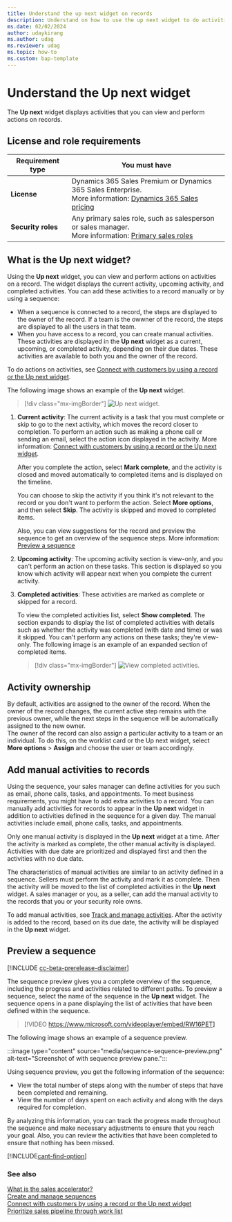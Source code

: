 ```yaml
---
title: Understand the up next widget on records
description: Understand on how to use the up next widget to do activities on your records through sales accelerator.
ms.date: 02/02/2024
author: udaykirang
ms.author: udag
ms.reviewer: udag
ms.topic: how-to 
ms.custom: bap-template
---
```


# Understand the Up next widget

The **Up next** widget displays activities that you can view and perform actions on records. 

## License and role requirements
| Requirement type | You must have |  
|-----------------------|---------|
| **License** | Dynamics 365 Sales Premium or Dynamics 365 Sales Enterprise. <br>More information: [Dynamics 365 Sales pricing](https://dynamics.microsoft.com/sales/pricing/) |
| **Security roles** | Any primary sales role, such as salesperson or sales manager.<br>  More information: [Primary sales roles](security-roles-for-sales.md#primary-sales-roles)|

## What is the Up next widget?

Using the **Up next** widget, you can view and perform actions on activities on a record. The widget displays the current activity, upcoming activity, and completed activities. You can add these activities to a record manually or by using a sequence:

- When a sequence is connected to a record, the steps are displayed to the owner of the record. If a team is the owwner of the record, the steps are displayed to all the users in that team. 
- When you have access to a record, you can create manual activities. These activities are displayed in the **Up next** widget as a current, upcoming, or completed activity, depending on their due dates. These activities are available to both you and the owner of the record.  

To do actions on activities, see [Connect with customers by using a record or the Up next widget](connect-with-customers.md).

The following image shows an example of the **Up next** widget.    

> [!div class="mx-imgBorder"]
> ![Up next widget.](media/sa-up-next-widget.png "Up next widget")    

1. **Current activity**: The current activity is a task that you must complete or skip to go to the next activity, which moves the record closer to completion. To perform an action such as making a phone call or sending an email, select the action icon displayed in the activity. More information: [Connect with customers by using a record or the Up next widget](connect-with-customers.md).   

   After you complete the action, select **Mark complete**, and the activity is closed and moved automatically to completed items and is displayed on the timeline.

   You can choose to skip the activity if you think it's not relevant to the record or you don't want to perform the action. Select **More options**, and then select **Skip**. The activity is skipped and moved to completed items.
   
    Also, you can view suggestions for the record and preview the sequence to get an overview of the sequence steps. More information: [Preview a sequence](#preview-a-sequence) 

2. **Upcoming activity**: The upcoming activity section is view-only, and you can't perform an action on these tasks. This section is displayed so you know which activity will appear next when you complete the current activity.

3. **Completed activities**: These activities are marked as complete or skipped for a record.

     To view the completed activities list, select **Show completed**. The section expands to display the list of completed activities with details such as whether the activity was completed (with date and time) or was it skipped. You can't perform any actions on these tasks; they're view-only. The following image is an example of an expanded section of completed items.

     > [!div class="mx-imgBorder"]
     > ![View completed activities.](media/sa-view-completed-activities.png "View completed activities")   

## Activity ownership  

By default, activities are assigned to the owner of the record. When the owner of the record changes, the current active step remains with the previous owner, while the next steps in the sequence will be automatically assigned to the new owner.  
The owner of the record can also assign a particular activity to a team or an individual. To do this, on the worklist card or the Up next widget, select **More options** > **Assign** and choose the user or team accordingly.

## Add manual activities to records

Using the sequence, your sales manager can define activities for you such as email, phone calls, tasks, and appointments. To meet business requirements, you might have to add extra activities to a record. You can manually add activities for records to appear in the **Up next** widget in addition to activities defined in the sequence for a given day. The manual activities include email, phone calls, tasks, and appointments.

Only one manual activity is displayed in the **Up next** widget at a time. After the activity is marked as complete, the other manual activity is displayed. Activities with due date are prioritized and displayed first and then the activities with no due date. 

The characteristics of manual activities are similar to an activity defined in a sequence. Sellers must perform the activity and mark it as complete. Then the activity will be moved to the list of completed activities in the **Up next** widget. A sales manager or you, as a seller, can add the manual activity to the records that you or your security role owns.

To add manual activities, see [Track and manage activities](manage-activities.md). After the activity is added to the record, based on its due date, the activity will be displayed in the **Up next** widget.  

## Preview a sequence

[!INCLUDE [cc-beta-prerelease-disclaimer](../includes/cc-beta-prerelease-disclaimer.md)]

The sequence preview gives you a complete overview of the sequence, including the progress and activities related to different paths. To preview a sequence, select the name of the sequence in the **Up next** widget. The sequence opens in a pane displaying the list of activities that have been defined within the sequence.

> [!VIDEO https://www.microsoft.com/videoplayer/embed/RW16PET]

The following image shows an example of a sequence preview.

:::image type="content" source="media/sequence-sequence-preview.png" alt-text="Screenshot of with sequence preview pane.":::

Using sequence preview, you get the following information of the sequence:  

- View the total number of steps along with the number of steps that have been completed and remaining. 
- View the number of days spent on each activity and along with the days required for completion.

By analyzing this information, you can track the progress made throughout the sequence and make necessary adjustments to ensure that you reach your goal. Also, you can review the activities that have been completed to ensure that nothing has been missed.

[!INCLUDE[cant-find-option](../includes/cant-find-option.md)]

### See also

[What is the sales accelerator?](sales-accelerator-intro.md)  
[Create and manage sequences](create-manage-sequences.md)  
[Connect with customers by using a record or the Up next widget](connect-with-customers.md)  
[Prioritize sales pipeline through work list](prioritize-sales-pipeline-through-work-list.md)  
